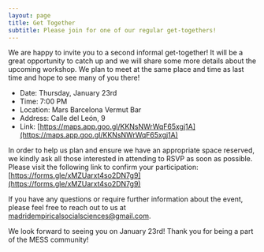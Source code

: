 ```yaml
---
layout: page
title: Get Together
subtitle: Please join for one of our regular get-togethers!
---
```


We are happy to invite you to a second informal get-together! It will be a great opportunity to catch up and we will share some more details about the upcoming workshop. We plan to meet at the same place and time as last time and hope to see many of you there!

- Date: Thursday, January 23rd
- Time: 7:00 PM
- Location: Mars Barcelona Vermut Bar
- Address: Calle del León, 9
- Link: [https://maps.app.goo.gl/KKNsNWrWqF65xgj1A](https://maps.app.goo.gl/KKNsNWrWqF65xgj1A)

In order to help us plan and ensure we have an appropriate space reserved, we kindly ask all those interested in attending to RSVP as soon as possible. Please visit the following link to confirm your participation: [https://forms.gle/xMZUarxt4so2DN7g9](https://forms.gle/xMZUarxt4so2DN7g9)

If you have any questions or require further information about the event, please feel free to reach out to us at <a href="mailto:madridempiricalsocialsciences@gmail.com">madridempiricalsocialsciences@gmail.com</a>.

We look forward to seeing you on January 23rd! Thank you for being a part of the MESS community!
